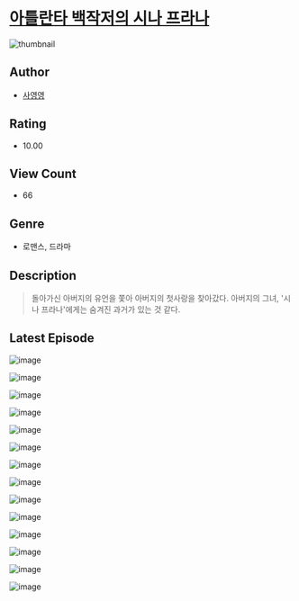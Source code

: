 # [아틀란타 백작저의 시나 프라나](https://comic.naver.com/challenge/list?titleId=810627)
![thumbnail](https://image-comic.pstatic.net/user_contents_data/challenge_comic/2023/05/25/347779/upload_3617066035636102243_480x623.jpeg)

## Author
- [사영영](https://comic.naver.com/artistTitle?id=347779)

## Rating
- 10.00

## View Count
- 66

## Genre
- 로맨스, 드라마

## Description
> 돌아가신 아버지의 유언을 쫓아 아버지의 첫사랑을 찾아갔다. 아버지의 그녀, '시나 프라나'에게는 숨겨진 과거가 있는 것 같다.


## Latest Episode
![image](https://image-comic.pstatic.net/user_contents_data/challenge_comic/2023/05/25/347779/upload_3774409255553218105.jpeg)

![image](https://image-comic.pstatic.net/user_contents_data/challenge_comic/2023/05/25/347779/upload_7233121173274439734.jpeg)

![image](https://image-comic.pstatic.net/user_contents_data/challenge_comic/2023/05/25/347779/upload_3546411225882845494.jpeg)

![image](https://image-comic.pstatic.net/user_contents_data/challenge_comic/2023/05/25/347779/upload_4064042582037181496.jpeg)

![image](https://image-comic.pstatic.net/user_contents_data/challenge_comic/2023/05/25/347779/upload_7089903203008144438.jpeg)

![image](https://image-comic.pstatic.net/user_contents_data/challenge_comic/2023/05/25/347779/upload_3618754692175324772.jpeg)

![image](https://image-comic.pstatic.net/user_contents_data/challenge_comic/2023/05/25/347779/upload_4049072722581599024.jpeg)

![image](https://image-comic.pstatic.net/user_contents_data/challenge_comic/2023/05/25/347779/upload_3990578722022764592.jpeg)

![image](https://image-comic.pstatic.net/user_contents_data/challenge_comic/2023/05/25/347779/upload_3833185813507813683.jpeg)

![image](https://image-comic.pstatic.net/user_contents_data/challenge_comic/2023/05/25/347779/upload_3762024321500133170.jpeg)

![image](https://image-comic.pstatic.net/user_contents_data/challenge_comic/2023/05/25/347779/upload_7147268929438889272.jpeg)

![image](https://image-comic.pstatic.net/user_contents_data/challenge_comic/2023/05/25/347779/upload_4051096950030283056.jpeg)

![image](https://image-comic.pstatic.net/user_contents_data/challenge_comic/2023/05/25/347779/upload_7075210424850932789.jpeg)

![image](https://image-comic.pstatic.net/user_contents_data/challenge_comic/2023/05/25/347779/upload_3775761847340643939.jpeg)
